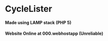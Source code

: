 # CycleLister

#### Made using LAMP stack (PHP 5)
#### Website Online at 000.webhostapp (Unreliable)
